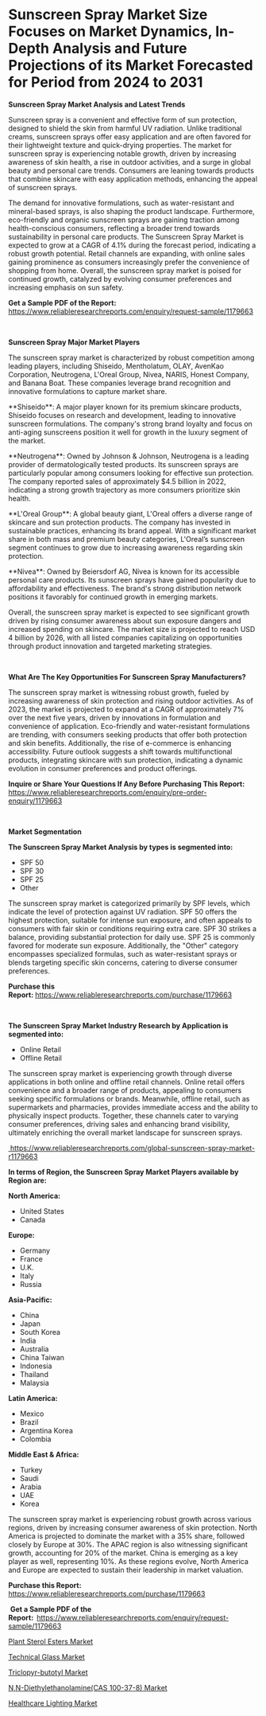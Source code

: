 <p><h1>Sunscreen Spray Market Size Focuses on Market Dynamics, In-Depth Analysis and Future Projections of its Market Forecasted for Period from 2024 to 2031</h1></p><p><strong>Sunscreen Spray Market Analysis and Latest Trends</strong></p>
<p><p>Sunscreen spray is a convenient and effective form of sun protection, designed to shield the skin from harmful UV radiation. Unlike traditional creams, sunscreen sprays offer easy application and are often favored for their lightweight texture and quick-drying properties. The market for sunscreen spray is experiencing notable growth, driven by increasing awareness of skin health, a rise in outdoor activities, and a surge in global beauty and personal care trends. Consumers are leaning towards products that combine skincare with easy application methods, enhancing the appeal of sunscreen sprays.</p><p>The demand for innovative formulations, such as water-resistant and mineral-based sprays, is also shaping the product landscape. Furthermore, eco-friendly and organic sunscreen sprays are gaining traction among health-conscious consumers, reflecting a broader trend towards sustainability in personal care products. The Sunscreen Spray Market is expected to grow at a CAGR of 4.1% during the forecast period, indicating a robust growth potential. Retail channels are expanding, with online sales gaining prominence as consumers increasingly prefer the convenience of shopping from home. Overall, the sunscreen spray market is poised for continued growth, catalyzed by evolving consumer preferences and increasing emphasis on sun safety.</p></p>
<p><strong>Get a Sample PDF of the Report:&nbsp;</strong> <a href="https://www.reliableresearchreports.com/enquiry/request-sample/1179663?utm_campaign=116&utm_medium=2&utm_source=Github&utm_content=ia&utm_term=11122024&utm_id=sunscreen-spray">https://www.reliableresearchreports.com/enquiry/request-sample/1179663</a></p>
<p>&nbsp;</p>
<p><strong>Sunscreen Spray Major Market Players</strong></p>
<p><p>The sunscreen spray market is characterized by robust competition among leading players, including Shiseido, Mentholatum, OLAY, AvenKao Corporation, Neutrogena, L'Oreal Group, Nivea, NARIS, Honest Company, and Banana Boat. These companies leverage brand recognition and innovative formulations to capture market share.</p><p>**Shiseido**: A major player known for its premium skincare products, Shiseido focuses on research and development, leading to innovative sunscreen formulations. The company's strong brand loyalty and focus on anti-aging sunscreens position it well for growth in the luxury segment of the market.</p><p>**Neutrogena**: Owned by Johnson & Johnson, Neutrogena is a leading provider of dermatologically tested products. Its sunscreen sprays are particularly popular among consumers looking for effective sun protection. The company reported sales of approximately $4.5 billion in 2022, indicating a strong growth trajectory as more consumers prioritize skin health.</p><p>**L'Oreal Group**: A global beauty giant, L'Oreal offers a diverse range of skincare and sun protection products. The company has invested in sustainable practices, enhancing its brand appeal. With a significant market share in both mass and premium beauty categories, L'Oreal’s sunscreen segment continues to grow due to increasing awareness regarding skin protection.</p><p>**Nivea**: Owned by Beiersdorf AG, Nivea is known for its accessible personal care products. Its sunscreen sprays have gained popularity due to affordability and effectiveness. The brand's strong distribution network positions it favorably for continued growth in emerging markets.</p><p>Overall, the sunscreen spray market is expected to see significant growth driven by rising consumer awareness about sun exposure dangers and increased spending on skincare. The market size is projected to reach USD 4 billion by 2026, with all listed companies capitalizing on opportunities through product innovation and targeted marketing strategies.</p></p>
<p>&nbsp;</p>
<p><strong>What Are The Key Opportunities For Sunscreen Spray Manufacturers?</strong></p>
<p><p>The sunscreen spray market is witnessing robust growth, fueled by increasing awareness of skin protection and rising outdoor activities. As of 2023, the market is projected to expand at a CAGR of approximately 7% over the next five years, driven by innovations in formulation and convenience of application. Eco-friendly and water-resistant formulations are trending, with consumers seeking products that offer both protection and skin benefits. Additionally, the rise of e-commerce is enhancing accessibility. Future outlook suggests a shift towards multifunctional products, integrating skincare with sun protection, indicating a dynamic evolution in consumer preferences and product offerings.</p></p>
<p><strong>Inquire or Share Your Questions If Any Before Purchasing This Report:</strong> <a href="https://www.reliableresearchreports.com/enquiry/pre-order-enquiry/1179663?utm_campaign=116&utm_medium=2&utm_source=Github&utm_content=ia&utm_term=11122024&utm_id=sunscreen-spray">https://www.reliableresearchreports.com/enquiry/pre-order-enquiry/1179663</a></p>
<p>&nbsp;</p>
<p><strong>Market Segmentation</strong></p>
<p><strong>The Sunscreen Spray Market Analysis by types is segmented into:</strong></p>
<p><ul><li>SPF 50</li><li>SPF 30</li><li>SPF 25</li><li>Other</li></ul></p>
<p><p>The sunscreen spray market is categorized primarily by SPF levels, which indicate the level of protection against UV radiation. SPF 50 offers the highest protection, suitable for intense sun exposure, and often appeals to consumers with fair skin or conditions requiring extra care. SPF 30 strikes a balance, providing substantial protection for daily use. SPF 25 is commonly favored for moderate sun exposure. Additionally, the "Other" category encompasses specialized formulas, such as water-resistant sprays or blends targeting specific skin concerns, catering to diverse consumer preferences.</p></p>
<p><strong>Purchase this Report:&nbsp;</strong><a href="https://www.reliableresearchreports.com/purchase/1179663?utm_campaign=116&utm_medium=2&utm_source=Github&utm_content=ia&utm_term=11122024&utm_id=sunscreen-spray">https://www.reliableresearchreports.com/purchase/1179663</a></p>
<p>&nbsp;</p>
<p><strong>The Sunscreen Spray Market Industry Research by Application is segmented into:</strong></p>
<p><ul><li>Online Retail</li><li>Offline Retail</li></ul></p>
<p><p>The sunscreen spray market is experiencing growth through diverse applications in both online and offline retail channels. Online retail offers convenience and a broader range of products, appealing to consumers seeking specific formulations or brands. Meanwhile, offline retail, such as supermarkets and pharmacies, provides immediate access and the ability to physically inspect products. Together, these channels cater to varying consumer preferences, driving sales and enhancing brand visibility, ultimately enriching the overall market landscape for sunscreen sprays.</p></p>
<p><a href="https://www.reliableresearchreports.com/global-sunscreen-spray-market-r1179663?utm_campaign=116&utm_medium=2&utm_source=Github&utm_content=ia&utm_term=11122024&utm_id=sunscreen-spray">&nbsp;https://www.reliableresearchreports.com/global-sunscreen-spray-market-r1179663</a></p>
<p><strong>In terms of Region, the Sunscreen Spray Market Players available by Region are:</strong></p>
<p>
    <p> <strong> North America: </strong>
        <ul>
            <li>United States</li>
            <li>Canada</li>
        </ul>
        </p> 
    <p> <strong> Europe: </strong>
        <ul>
            <li>Germany</li>
            <li>France</li>
            <li>U.K.</li>
            <li>Italy</li>
            <li>Russia</li>
        </ul>
        </p> 
    <p> <strong> Asia-Pacific: </strong>
        <ul>
            <li>China</li>
            <li>Japan</li>
            <li>South Korea</li>
            <li>India</li>
            <li>Australia</li>
            <li>China Taiwan</li>
            <li>Indonesia</li>
            <li>Thailand</li>
            <li>Malaysia</li>
        </ul>
        </p> 
    <p> <strong> Latin America: </strong>
        <ul>
            <li>Mexico</li>
            <li>Brazil</li>
            <li>Argentina Korea</li>
            <li>Colombia</li>
        </ul>
        </p> 
    <p> <strong> Middle East & Africa: </strong>
        <ul>
            <li>Turkey</li>
            <li>Saudi</li>
            <li>Arabia</li>
            <li>UAE</li>
            <li>Korea</li>
        </ul>
    </p>
    </p>
<p><p>The sunscreen spray market is experiencing robust growth across various regions, driven by increasing consumer awareness of skin protection. North America is projected to dominate the market with a 35% share, followed closely by Europe at 30%. The APAC region is also witnessing significant growth, accounting for 20% of the market. China is emerging as a key player as well, representing 10%. As these regions evolve, North America and Europe are expected to sustain their leadership in market valuation.</p></p>
<p><strong>Purchase this Report: </strong><a href="https://www.reliableresearchreports.com/purchase/1179663?utm_campaign=116&utm_medium=2&utm_source=Github&utm_content=ia&utm_term=11122024&utm_id=sunscreen-spray">https://www.reliableresearchreports.com/purchase/1179663</a></p>
<p>&nbsp;<strong>Get a Sample PDF of the Report:&nbsp;&nbsp;</strong><a href="https://www.reliableresearchreports.com/enquiry/request-sample/1179663?utm_campaign=116&utm_medium=2&utm_source=Github&utm_content=ia&utm_term=11122024&utm_id=sunscreen-spray">https://www.reliableresearchreports.com/enquiry/request-sample/1179663</a></p>
<p><strong></strong></p>
<p><p><a href="https://www.linkedin.com/pulse/p-factrackr-ho6he?utm_campaign=116&utm_medium=2&utm_source=Github&utm_content=ia&utm_term=11122024&utm_id=sunscreen-spray">Plant Sterol Esters Market</a></p><p><a href="https://www.linkedin.com/pulse/technical-glass-market-research-report-2024-2031-validus-research-uwnzc?utm_campaign=116&utm_medium=2&utm_source=Github&utm_content=ia&utm_term=11122024&utm_id=sunscreen-spray">Technical Glass Market</a></p><p><a href="https://github.com/OlenFleming68/Market-Research-Report-List-1/blob/main/triclopyr-butotyl-market.md?utm_campaign=116&utm_medium=2&utm_source=Github&utm_content=ia&utm_term=11122024&utm_id=sunscreen-spray">Triclopyr-butotyl Market</a></p><p><a href="https://github.com/lindaopodray/Market-Research-Report-List-1/blob/main/nn-diethylethanolaminecas-100-37-8-market.md?utm_campaign=116&utm_medium=2&utm_source=Github&utm_content=ia&utm_term=11122024&utm_id=sunscreen-spray">N,N-Diethylethanolamine(CAS 100-37-8) Market</a></p><p><a href="https://www.linkedin.com/pulse/analyzing-hashub-gbd8f?utm_campaign=116&utm_medium=2&utm_source=Github&utm_content=ia&utm_term=11122024&utm_id=sunscreen-spray">Healthcare Lighting Market</a></p></p>